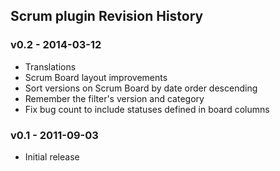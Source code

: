 ## Scrum plugin Revision History

### v0.2 - 2014-03-12
- Translations
- Scrum Board layout improvements
- Sort versions on Scrum Board by date order descending
- Remember the filter's version and category
- Fix bug count to include statuses defined in board columns

### v0.1 - 2011-09-03
- Initial release
